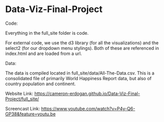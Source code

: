 # Data-Viz-Final-Project

Code: 

Everything in the full_site folder is code. 

For external code, we use the d3 library (for all the visualizations) and the select2 (for our dropdown menu stylings). Both of these are referenced in index.html and are loaded from a url. 

Data: 

The data is compiled located in full_site/data/All-The-Data.csv. This is a consolidated file of primarily World Happiness Report data, but also of country population and continent. 

Website Link:
https://cameron-erdogan.github.io/Data-Viz-Final-Project/full_site/

Screencast Link:
https://www.youtube.com/watch?v=P4y-Q6-GP38&feature=youtu.be
